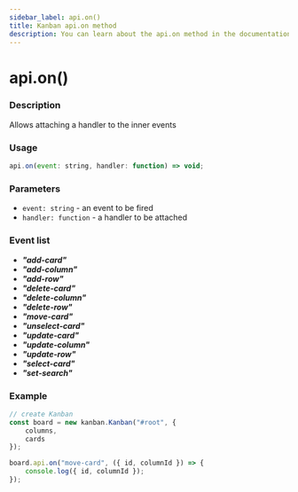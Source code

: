 ```yaml
---
sidebar_label: api.on()
title: Kanban api.on method
description: You can learn about the api.on method in the documentation of the JavaScript Kanban library. Browse developer guides and API reference, try out code examples and live demos.
---
```


# api.on()

### Description

Allows attaching a handler to the inner events

### Usage

```js
api.on(event: string, handler: function) => void;
```

### Parameters

- `event: string` -  an event to be fired
- `handler: function` - a handler to be attached

### Event list

- ***"add-card"***
- ***"add-column"***
- ***"add-row"***
- ***"delete-card"***
- ***"delete-column"***
- ***"delete-row"***
- ***"move-card"***
- ***"unselect-card"***
- ***"update-card"***
- ***"update-column"***
- ***"update-row"***
- ***"select-card"***
- ***"set-search"***

### Example

```jsx {7-9}
// create Kanban
const board = new kanban.Kanban("#root", {
	columns,
	cards
});

board.api.on("move-card", ({ id, columnId }) => {
	console.log({ id, columnId });
});
```
